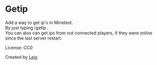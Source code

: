 # Getip
Add a way to get ip's in Minetest.	
By just typing /getip <name>.	
You can also can get ips from not connected players, if they were online since the last server restart.	

License: CC0

Created by [Lejo](https://github.com/Lejo1)
